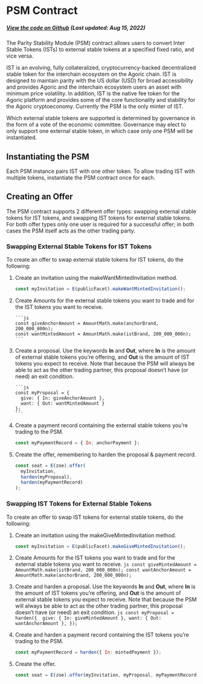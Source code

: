 # PSM Contract

<Zoe-Version/>

##### [View the code on Github](https://github.com/Agoric/agoric-sdk/blob/master/packages/inter-protocol/src/psm/psm.js) (Last updated: Aug 15, 2022)

The Parity Stability Module (PSM) contract allows users to convert Inter Stable Tokens (ISTs)
to external stable tokens at a specified fixed ratio, and vice versa.

IST is an evolving, fully collateralized, cryptocurrency-backed decentralized stable
token for the interchain ecosystem on the Agoric chain. IST is designed to maintain parity
with the US dollar (USD) for broad accessibility and provides Agoric and the interchain
ecosystem users an asset with minimum price volatility. In addition, IST is the native
fee token for the Agoric platform and provides some of the core functionality and stability
for the Agoric cryptoeconomy. Currently the PSM is the only minter of IST.

Which external stable tokens are supported is determined by governance in the form of a
vote of the economic committee. Governance may elect to only support one external stable token,
in which case only one PSM will be instantiated.

## Instantiating the PSM

Each PSM instance pairs IST with one other token. To allow trading IST with
multiple tokens, instantiate the PSM contract once for each.

## Creating an Offer

The PSM contract supports 2 different offer types: swapping external stable tokens for IST tokens,
and swapping IST tokens for external stable tokens. For both offer types only one user is required
for a successful offer; in both cases the PSM itself acts as the other trading party.

### Swapping External Stable Tokens for IST Tokens

To create an offer to swap external stable tokens for IST tokens, do the following:

1.  Create an invitation using the makeWantMintedInvitation method.
    ```js
    const myInvitation = E(publicFacet).makeWantMintedInvitation();
    ```
2.  Create Amounts for the external stable tokens you want to trade and for the IST tokens
    you want to receive.

        ```js
        const giveAnchorAmount = AmountMath.make(anchorBrand, 200_000_000n);
        const wantMintedAmount = AmountMath.make(istBrand, 200_000_000n);
        ```

3.  Create a proposal. Use the keywords **In** and **Out**, where **In** is the amount of
    external stable tokens you’re offering, and **Out** is the amount of IST tokens you expect
    to receive. Note that because the PSM will always be able to act as the other trading partner,
    this proposal doesn’t have (or need) an exit condition.

        ```js
        const myProposal = {
          give: { In: giveAnchorAmount },
          want: { Out: wantMintedAmount }
        };
        ```

4.  Create a payment record containing the external stable tokens you’re trading to the PSM.

    ```js
    const myPaymentRecord = { In: anchorPayment };
    ```

5.  Create the offer, remembering to harden the proposal & payment record.

    ```js
    const seat = E(zoe).offer(
      myInvitation,
      harden(myProposal),
      harden(myPaymentRecord)
    );
    ```

### Swapping IST Tokens for External Stable Tokens

To create an offer to swap IST tokens for external stable tokens, do the following:

1. Create an invitation using the makeGiveMintedInvitation method.

   ```js
   const myInvitation = E(publicFacet).makeGiveMintedInvitation();
   ```

2. Create Amounts for the IST tokens you want to trade and for the external stable
   tokens you want to receive.
   `js
const giveMintedAmount = AmountMath.make(istBrand, 200_000_000n);
const wantAnchorAmount = AmountMath.make(anchorBrand, 200_000_000n);
`
3. Create and harden a proposal. Use the keywords **In** and **Out**, where **In** is the amount
   of IST tokens you’re offering, and **Out** is the amount of external stable tokens you
   expect to receive. Note that because the PSM will always be able to act as the other
   trading partner, this proposal doesn’t have (or need) an exit condition.
   `js
const myProposal = harden({ 
  give: { In: giveMintedAmount },
  want: { Out: wantAnchorAmount },
 });
`
4. Create and harden a payment record containing the IST tokens you’re trading to the PSM.
   ```js
   const myPaymentRecord = harden({ In: mintedPayment });
   ```
5. Create the offer.
   ```js
   const seat = E(zoe).offer(myInvitation, myProposal, myPaymentRecord);
   ```

